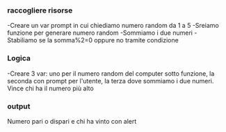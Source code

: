 ### raccogliere risorse

-Creare un var prompt in cui chiediamo numero random da 1 a 5
-Sreiamo funzione per generare numero random
-Sommiamo i due numeri
-Stabiliamo se la somma%2=0 oppure no tramite condizione

### Logica

-Creare 3 var: uno per il numero random del computer sotto funzione, la seconda con prompt per l'utente, la terza dove sommiamo i due numeri.
Vince chi ha il numero più alto

### output

Numero pari o dispari e chi ha vinto con alert

